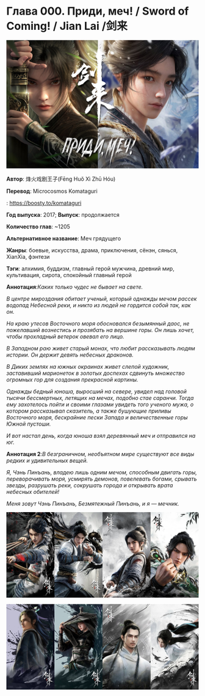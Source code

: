 # Глава 000. Приди, меч! / Sword of Coming! / Jian Lai /剑来



![Изображение](images/img_0074.jpeg)


<span style="font-weight:bold">Автор</span>: 烽火戏剧王子(Fēng Huǒ Xì Zhū Hóu)

<span style="font-weight:bold">Перевод</span>: Microcosmos Komataguri 

: https://boosty.to/komataguri

<span style="font-weight:bold">Год выпуска</span>: 2017; <span style="font-weight:bold">Выпуск</span>: продолжается

<span style="font-weight:bold">Количество глав</span>: ~1205

<span style="font-weight:bold">Альтернативное название</span>: Меч грядущего

<span style="font-weight:bold">Жанры</span>: боевые, искусства, драма, приключения, сёнэн, сянься, XianXia, фэнтези

<span style="font-weight:bold">Тэги</span>: алхимия, буддизм, главный герой мужчина, древний мир, культивация, сирота, спокойный главный герой

<span style="font-weight:bold">Аннотация</span>:<span style="font-style:italic">Каких только чудес не бывает на свете.</span>

<span style="font-style:italic">В центре мироздания обитает ученый, который однажды мечом рассек водопад Небесной реки, и никто из людей не гордится собой так, как он.</span>

<span style="font-style:italic">На краю утесов Восточного моря обосновался безымянный даос, не пожелавший вознестись и прозябать на вершине горы. Он лишь хочет, чтобы прохладный ветерок овевал его лицо.</span>

<span style="font-style:italic">В Западном раю живет старый монах, что любит рассказывать людям истории. Он держит девять небесных драконов.</span>

<span style="font-style:italic">В Диких землях на южных окраинах живет слепой художник, заставивший марионеток в золотых доспехах сдвинуть множество огромных гор для создания прекрасной картины.</span>

<span style="font-style:italic">Однажды бедный юноша, выросший на севере, увидел над головой тысячи бессмертных, летящих на мечах, подобно стае саранчи. Тогда ему захотелось пойти и своими глазами увидеть того ученого мужа, о котором рассказывал сказитель, а также бушующие приливы Восточного моря, бескрайние пески Запада и величественные горы Южной пустоши.</span>

<span style="font-style:italic">И вот настал день, когда юноша взял деревянный меч и отправился на юг.</span>

<span style="font-weight:bold">Аннотация 2</span>:<span style="font-style:italic">В безграничном, необъятном мире существуют все виды редких и удивительных вещей.</span>

<span style="font-style:italic">Я, Чэнь Пинъань, владею лишь одним мечом, способным двигать горы, переворачивать моря, усмирять демонов, повелевать богами, срывать звезды, разрушать реки, сокрушать города и открывать врата небесных обителей!</span>

<span style="font-style:italic">Меня зовут Чэнь Пинъань, Безмятежный Пинъань, и я — мечник.</span>


![Изображение](images/img_0140.jpeg)



![Изображение](images/img_0187.jpeg)
